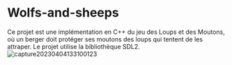 # Wolfs-and-sheeps
Ce projet est une implémentation en C++ du jeu des Loups et des Moutons, où un berger doit protéger ses moutons des loups qui tentent de les attraper. Le projet utilise la bibliothèque SDL2.
![capture20230404133100123](https://user-images.githubusercontent.com/99622386/229778932-522259fe-eeb4-47e5-b121-c0aedbfa5c33.png)
